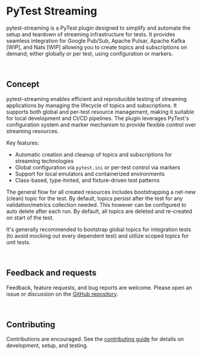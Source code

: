 # PyTest Streaming

pytest-streaming is a PyTest plugin designed to simplify and automate the setup and teardown of streaming infrastructure for tests. It provides seamless integration for Google Pub/Sub, Apache Pulsar, Apache Kafka [WIP], and Nats [WIP] allowing you to create topics and subscriptions on demand, either globally or per test, using configuration or markers.

&#160;

## Concept

pytest-streaming enables efficient and reproducible testing of streaming applications by managing the lifecycle of topics and subscriptions. It supports both global and per-test resource management, making it suitable for local development and CI/CD pipelines. The plugin leverages PyTest's configuration system and marker mechanism to provide flexible control over streaming resources.

Key features:

- Automatic creation and cleanup of topics and subscriptions for streaming technologies
- Global configuration via `pytest.ini` or per-test control via markers
- Support for local emulators and containerized environments
- Class-based, type-hinted, and fixture-driven test patterns

The general flow for all created resources includes bootstrapping a net-new (clean) topic for the test.
By default, topics persist after the test for any validation/metrics collection needed. This however can be configured to auto delete after each run. By default, all topics are deleted and re-created on start of the test.

It's generally recommended to bootstrap global topics for integration tests (to avoid mocking out every dependent test) and utilize scoped topics for unit tests.

&#160;

## Feedback and requests

Feedback, feature requests, and bug reports are welcome. Please open an issue or discussion on the [GitHub repository](https://github.com/nachatz/pytest-streaming).

&#160;

## Contributing

Contributions are encouraged. See the [contributing guide](contributing/contributing.md) for details on development, setup, and testing.

